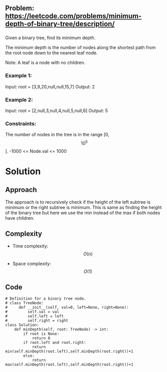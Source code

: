 ## Problem: https://leetcode.com/problems/minimum-depth-of-binary-tree/description/
### 
Given a binary tree, find its minimum depth.

The minimum depth is the number of nodes along the shortest path from the root node down to the nearest leaf node.

Note: A leaf is a node with no children.

### Example 1:
Input: root = [3,9,20,null,null,15,7]
Output: 2

### Example 2:
Input: root = [2,null,3,null,4,null,5,null,6]
Output: 5

### Constraints:
The number of nodes in the tree is in the range [0, $$10^5$$].
-1000 <= Node.val <= 1000

# Solution
## Approach
The approach is to recursively check if the height of the left subtree is minimum or the right subtree is minimum. This is same as finding the height of the binary tree but here we use the min instead of the max if both nodes have children.

## Complexity
- Time complexity:
$$O(n)$$

- Space complexity:
$$O(1)$$

## Code
```python3 []
# Definition for a binary tree node.
# class TreeNode:
#     def __init__(self, val=0, left=None, right=None):
#         self.val = val
#         self.left = left
#         self.right = right
class Solution:
    def minDepth(self, root: TreeNode) -> int:
        if root is None:
            return 0
        if root.left and root.right:
            return min(self.minDepth(root.left),self.minDepth(root.right))+1
        else:
            return max(self.minDepth(root.left),self.minDepth(root.right))+1
```
